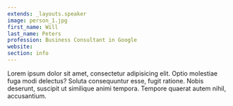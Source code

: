 ```yaml
---
extends: _layouts.speaker
image: person_1.jpg
first_name: Will
last_name: Peters
profession: Business Consultant in Google
website:
section: info
---
```

Lorem ipsum dolor sit amet, consectetur adipisicing elit. Optio molestiae fuga modi delectus? Soluta consequuntur esse, fugit ratione. Nobis deserunt, suscipit ut similique animi tempora. Tempore quaerat autem nihil, accusantium.